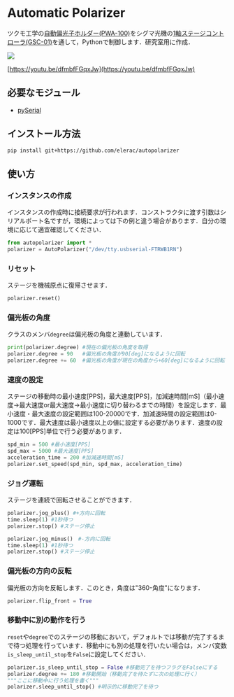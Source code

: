 # Automatic Polarizer

ツクモ工学の[自動偏光子ホルダー(PWA-100)](http://www.twin9.co.jp/product/holders-list/mirror-list-2-2/pwa-100/)をシグマ光機の[1軸ステージコントローラ(GSC-01)](https://www.global-optosigma.com/jp/Catalogs/pno/?from=page&pnoname=GSC-01&ccode=W9042&dcode=)を通して，Pythonで制御します．研究室用に作成．

[![](https://img.youtube.com/vi/dfmbfFGqxJw/0.jpg)](https://www.youtube.com/watch?v=dfmbfFGqxJw)

[https://youtu.be/dfmbfFGqxJw](https://youtu.be/dfmbfFGqxJw)

## 必要なモジュール
* [pySerial](https://github.com/pyserial/pyserial)

## インストール方法
```sh
pip install git+https://github.com/elerac/autopolarizer
```

## 使い方
### インスタンスの作成
インスタンスの作成時に接続要求が行われます．コンストラクタに渡す引数はシリアルポート名ですが，環境によっては下の例と違う場合があります．自分の環境に応じて適宜確認してください．
```python
from autopolarizer import *
polarizer = AutoPolarizer("/dev/tty.usbserial-FTRWB1RN")
```

### リセット
ステージを機械原点に復帰させます．
```python
polarizer.reset()
```

### 偏光板の角度
クラスのメンバ`degree`は偏光板の角度と連動しています．
```python
print(polarizer.degree) #現在の偏光板の角度を取得
polarizer.degree = 90   #偏光板の角度が90[deg]になるように回転
polarizer.degree += 60  #偏光板の角度が現在の角度から+60[deg]になるように回転
```

### 速度の設定
ステージの移動時の最小速度[PPS]，最大速度[PPS]，加減速時間[mS]（最小速度→最大速度or最大速度→最小速度に切り替わるまでの時間）を設定します．最小速度・最大速度の設定範囲は100-20000です．加減速時間の設定範囲は0-1000です．最大速度は最小速度以上の値に設定する必要があります．速度の設定は100[PPS]単位で行う必要があります．
```python
spd_min = 500 #最小速度[PPS]
spd_max = 5000 #最大速度[PPS]
acceleration_time = 200 #加減速時間[mS]
polarizer.set_speed(spd_min, spd_max, acceleration_time)
```

### ジョグ運転
ステージを連続で回転させることができます．
```python
polarizer.jog_plus() #+方向に回転
time.sleep(1) #1秒待つ
polarizer.stop() #ステージ停止

polarizer.jog_minus()　#-方向に回転
time.sleep(1) #1秒待つ
polarizer.stop() #ステージ停止
```

### 偏光板の方向の反転
偏光板の方向を反転します．このとき，角度は"360-角度"になります．
```python
polarizer.flip_front = True
```

### 移動中に別の動作を行う
`reset`や`degree`でのステージの移動において，デフォルトでは移動が完了するまで待つ処理を行っています．移動中にも別の処理を行いたい場合は，メンバ変数`is_sleep_until_stop`を`False`に設定してください．
```python
polarizer.is_sleep_until_stop = False #移動完了を待つフラグをFalseにする
polarizer.degree += 180 #移動開始（移動完了を待たずに次の処理に行く）
"""ここに移動中に行う処理を書く"""
polarizer.sleep_until_stop() #明示的に移動完了を待つ
```
